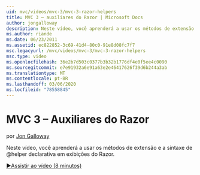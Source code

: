 ```yaml
---
uid: mvc/videos/mvc-3/mvc-3-razor-helpers
title: MVC 3 – auxiliares do Razor | Microsoft Docs
author: jongalloway
description: Neste vídeo, você aprenderá a usar os métodos de extensão e a sintaxe de @helper declarativa em exibições do Razor.
ms.author: riande
ms.date: 06/23/2011
ms.assetid: ec822852-3c69-41d4-80c0-91e8d08fc7f7
msc.legacyurl: /mvc/videos/mvc-3/mvc-3-razor-helpers
msc.type: video
ms.openlocfilehash: 36e2b7d503c0377b3b32b1776df4e0f5ee4c0090
ms.sourcegitcommit: e7e91932a6e91a63e2e46417626f39d6b244a3ab
ms.translationtype: MT
ms.contentlocale: pt-BR
ms.lasthandoff: 03/06/2020
ms.locfileid: "78558845"
---
```

# <a name="mvc-3---razor-helpers"></a>MVC 3 – Auxiliares do Razor

por [Jon Galloway](https://github.com/jongalloway)

Neste vídeo, você aprenderá a usar os métodos de extensão e a sintaxe de @helper declarativa em exibições do Razor.

[&#9654;Assistir ao vídeo (8 minutos)](https://channel9.msdn.com/Blogs/ASP-NET-Site-Videos/mvc-3-razor-helpers)
